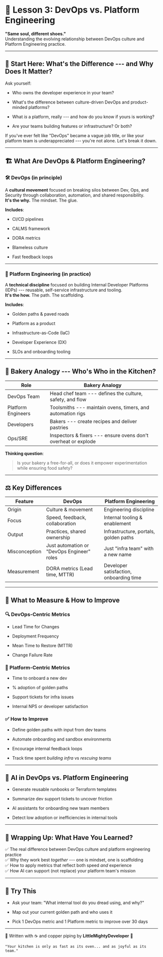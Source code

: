 📘 Lesson 3: DevOps vs. Platform Engineering
============================================

**"Same soul, different shoes."**\
Understanding the evolving relationship between DevOps culture and Platform Engineering practice.

* * * * *

🧠 Start Here: What's the Difference --- and Why Does It Matter?
--------------------------------------------------------------

Ask yourself:

-   Who owns the developer experience in your team?

-   What's the difference between culture-driven DevOps and product-minded platforms?

-   What *is* a platform, really --- and how do you know if yours is working?

-   Are your teams building features or infrastructure? Or both?

If you've ever felt like "DevOps" became a vague job title, or like your platform team is underappreciated --- you're not alone. Let's break it down.

* * * * *

🏗️ What Are DevOps & Platform Engineering?
-------------------------------------------

### 🛠 DevOps (in principle)

A **cultural movement** focused on breaking silos between Dev, Ops, and Security through collaboration, automation, and shared responsibility.\
**It's the why.** The mindset. The glue.

**Includes**:

-   CI/CD pipelines

-   CALMS framework

-   DORA metrics

-   Blameless culture

-   Fast feedback loops

* * * * *

### 🧱 Platform Engineering (in practice)

A **technical discipline** focused on building Internal Developer Platforms (IDPs) --- reusable, self-service infrastructure and tooling.\
**It's the how.** The path. The scaffolding.

**Includes**:

-   Golden paths & paved roads

-   Platform as a product

-   Infrastructure-as-Code (IaC)

-   Developer Experience (DX)

-   SLOs and onboarding tooling

* * * * *

🍩 Bakery Analogy --- Who's Who in the Kitchen?
---------------------------------------------

| Role | Bakery Analogy |
| --- | --- |
| DevOps Team | Head chef team --- defines the culture, safety, and flow |
| Platform Engineers | Toolsmiths --- maintain ovens, timers, and automation rigs |
| Developers | Bakers --- create recipes and deliver pastries |
| Ops/SRE | Inspectors & fixers --- ensure ovens don't overheat or explode |

**Thinking question**:

> Is your bakery a free-for-all, or does it empower experimentation while ensuring food safety?

* * * * *

⚖️ Key Differences
------------------

| Feature | DevOps | Platform Engineering |
| --- | --- | --- |
| Origin | Culture & movement | Engineering discipline |
| Focus | Speed, feedback, collaboration | Internal tooling & enablement |
| Output | Practices, shared ownership | Infrastructure, portals, golden paths |
| Misconception | Just automation or "DevOps Engineer" roles | Just "infra team" with a new name |
| Measurement | DORA metrics (Lead time, MTTR) | Developer satisfaction, onboarding time |

* * * * *

🧠 What to Measure & How to Improve
-----------------------------------

### 🔍 DevOps-Centric Metrics

-   Lead Time for Changes

-   Deployment Frequency

-   Mean Time to Restore (MTTR)

-   Change Failure Rate

### 🔧 Platform-Centric Metrics

-   Time to onboard a new dev

-   % adoption of golden paths

-   Support tickets for infra issues

-   Internal NPS or developer satisfaction

### ✅ How to Improve

-   Define golden paths with input from dev teams

-   Automate onboarding and sandbox environments

-   Encourage internal feedback loops

-   Track time spent *building infra* vs *rescuing teams*

* * * * *

🤖 AI in DevOps vs. Platform Engineering
----------------------------------------

-   Generate reusable runbooks or Terraform templates

-   Summarize dev support tickets to uncover friction

-   AI assistants for onboarding new team members

-   Detect low adoption or inefficiencies in internal tools

* * * * *

🧭 Wrapping Up: What Have You Learned?
--------------------------------------

✅ The real difference between DevOps culture and platform engineering practice\
✅ Why they work best *together* --- one is mindset, one is scaffolding\
✅ How to apply metrics that reflect both speed *and* experience\
✅ How AI can support (not replace) your platform team's mission

* * * * *

🚀 Try This
-----------

-   Ask your team: "What internal tool do you dread using, and why?"

-   Map out your current golden path and who uses it

-   Pick 1 DevOps metric and 1 Platform metric to improve over 30 days

* * * * *

📝 Written with ☕ and copper piping by **LittleMightyDeveloper** 🧁

    "Your kitchen is only as fast as its oven... and as joyful as its team."